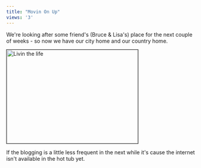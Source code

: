 ```yaml
---
title: "Movin On Up"
views: '3'
---
```

<p>We're looking after some friend's (Bruce &amp; Lisa's) place for the next couple of weeks - so now we have our city home and our country home.</p>
<p><img alt="Livin the life" src="https://www.mennoboy.com/chris/archives/images/friends/IMG_1348.jpg" width="350" height="250" border="1" /></p>
<p>If the blogging is a little less frequent in the next while it's cause the internet isn't available in the hot tub yet.</p>

